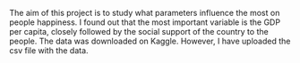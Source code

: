 The aim of this project is to study what parameters influence the most on people happiness. I found out that the most important variable is the GDP per capita, closely followed by the social support of the country to the people. The data was downloaded on Kaggle. However, I have uploaded the csv file with the data.
